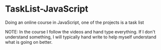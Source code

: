 # TaskList-JavaScript
Doing an online course in JavaScript, one of the projects is a task list

NOTE: In the course I follow the videos and hand type everything. If I don't understand something, I will typically hand write 
to help myself understand what is going on better.
